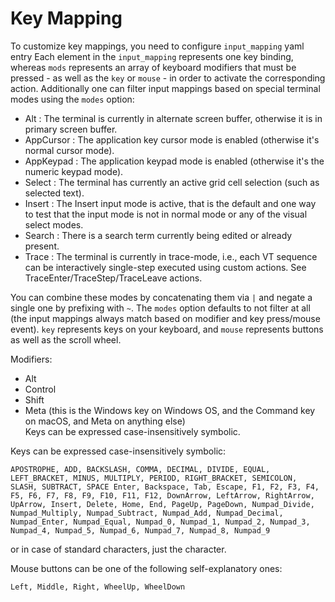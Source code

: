 # Key Mapping
To customize key mappings, you need to configure `input_mapping` yaml entry
Each element in the `input_mapping` represents one key binding, whereas `mods` represents an array of keyboard modifiers that must be pressed - as well as the `key` or `mouse` - in order to activate the corresponding action. 
Additionally one can filter input mappings based on special terminal modes using the `modes` option:

* Alt       : The terminal is currently in alternate screen buffer, otherwise it is in primary screen buffer.
* AppCursor : The application key cursor mode is enabled (otherwise it's normal cursor mode).
*  AppKeypad : The application keypad mode is enabled (otherwise it's the numeric keypad mode).
* Select    : The terminal has currently an active grid cell selection (such as selected text).
* Insert    : The Insert input mode is active, that is the default and one way to test that the input mode is not in normal mode or any of the visual select modes.
* Search    : There is a search term currently being edited or already present.
* Trace     : The terminal is currently in trace-mode, i.e., each VT sequence can be interactively single-step executed using custom actions. See TraceEnter/TraceStep/TraceLeave actions.

You can combine these modes by concatenating them via `|` and negate a single one by prefixing with `~`. The `modes` option defaults to not filter at all (the input mappings always match based on modifier and key press/mouse event).
`key` represents keys on your keyboard, and `mouse` represents buttons as well as the scroll wheel.

Modifiers:

* Alt
* Control
* Shift
* Meta (this is the Windows key on Windows OS, and the Command key on macOS, and Meta on anything else)<br />Keys can be expressed case-insensitively symbolic.

Keys can be expressed case-insensitively symbolic:

`APOSTROPHE, ADD, BACKSLASH, COMMA, DECIMAL, DIVIDE, EQUAL, LEFT_BRACKET,
   MINUS, MULTIPLY, PERIOD, RIGHT_BRACKET, SEMICOLON, SLASH, SUBTRACT, SPACE
   Enter, Backspace, Tab, Escape, F1, F2, F3, F4, F5, F6, F7, F8, F9, F10, F11, F12,
   DownArrow, LeftArrow, RightArrow, UpArrow, Insert, Delete, Home, End, PageUp, PageDown,
   Numpad_Divide, Numpad_Multiply, Numpad_Subtract, Numpad_Add, Numpad_Decimal, Numpad_Enter, Numpad_Equal,
   Numpad_0, Numpad_1, Numpad_2, Numpad_3, Numpad_4,
   Numpad_5, Numpad_6, Numpad_7, Numpad_8, Numpad_9`

or in case of standard characters, just the character.

 Mouse buttons can be one of the following self-explanatory ones:

   `Left, Middle, Right, WheelUp, WheelDown`


